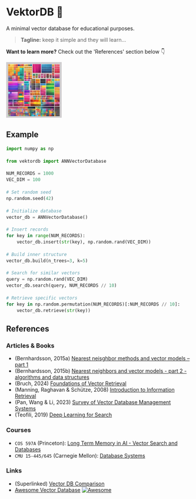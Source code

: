 # VektorDB 🚧

A minimal vector database for educational purposes.

> **Tagline:** keep it simple and they will learn...

**Want to learn more?** Check out the 'References' section below 👇

<img src="vektordb.png" width="30%"/>

## Example

```python
import numpy as np

from vektordb import ANNVectorDatabase

NUM_RECORDS = 1000
VEC_DIM = 100

# Set random seed
np.random.seed(42)

# Initialize database
vector_db = ANNVectorDatabase()

# Insert records
for key in range(NUM_RECORDS):
    vector_db.insert(str(key), np.random.rand(VEC_DIM))

# Build inner structure
vector_db.build(n_trees=3, k=5)

# Search for similar vectors
query = np.random.rand(VEC_DIM)
vector_db.search(query, NUM_RECORDS // 10)

# Retrieve specific vectors
for key in np.random.permutation(NUM_RECORDS)[:NUM_RECORDS // 10]:
    vector_db.retrieve(str(key))
```

## References

### Articles & Books

- (Bernhardsson, 2015a) [Nearest neisghbor methods and vector models – part 1](https://erikbern.com/2015/09/24/nearest-neighbor-methods-vector-models-part-1)
- (Bernhardsson, 2015b) [Nearest neighbors and vector models - part 2 - algorithms and data structures](https://erikbern.com/2015/10/01/nearest-neighbors-and-vector-models-part-2-how-to-search-in-high-dimensional-spaces.html)
- (Bruch, 2024) [Foundations of Vector Retrieval](https://arxiv.org/abs/2401.09350)
- (Manning, Raghavan & Schütze, 2008) [Introduction to Information Retrieval](https://nlp.stanford.edu/IR-book/information-retrieval-book.html)
- (Pan, Wang & Li, 2023) [Survey of Vector Database Management Systems](https://arxiv.org/abs/2310.14021)
- (Teofili, 2019) [Deep Learning for Search](https://www.manning.com/books/deep-learning-for-search)

### Courses

- `COS 597A` (Princeton): [Long Term Memory in AI - Vector Search and Databases](https://edoliberty.github.io/vector-search-class-notes/)
- `CMU 15-445/645` (Carnegie Mellon): [Database Systems](https://15445.courses.cs.cmu.edu/fall2024/)

### Links

- (Superlinked) [Vector DB Comparison](https://superlinked.com/vector-db-comparison)
- [Awesome Vector Database](https://github.com/dangkhoasdc/awesome-vector-database) [![Awesome](https://cdn.jsdelivr.net/gh/sindresorhus/awesome@d7305f38d29fed78fa85652e3a63e154dd8e8829/media/badge.svg)](https://github.com/sindresorhus/awesome)